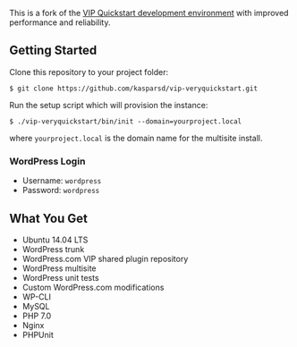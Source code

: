 This is a fork of the [VIP Quickstart development environment](http://vip.wordpress.com/documentation/quickstart/) with improved performance and reliability.

## Getting Started

Clone this repository to your project folder:

	$ git clone https://github.com/kasparsd/vip-veryquickstart.git

Run the setup script which will provision the instance:

	$ ./vip-veryquickstart/bin/init --domain=yourproject.local

where `yourproject.local` is the domain name for the multisite install.

### WordPress Login

- Username: `wordpress`
- Password: `wordpress`


## What You Get

- Ubuntu 14.04 LTS
- WordPress trunk
- WordPress.com VIP shared plugin repository
- WordPress multisite
- WordPress unit tests
- Custom WordPress.com modifications
- WP-CLI
- MySQL
- PHP 7.0
- Nginx
- PHPUnit
